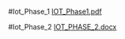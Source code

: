 #Iot_Phase_1
[IOT_Phase1.pdf](https://github.com/sridhar1229/AIR_QUALITY_MONITORING/files/12868490/IOT_Phase1.pdf)

#Iot_Phase_2
[IOT_PHASE_2.docx](https://github.com/sridhar1229/AIR_QUALITY_MONITORING/files/12868504/IOT_PHASE_2.docx)



